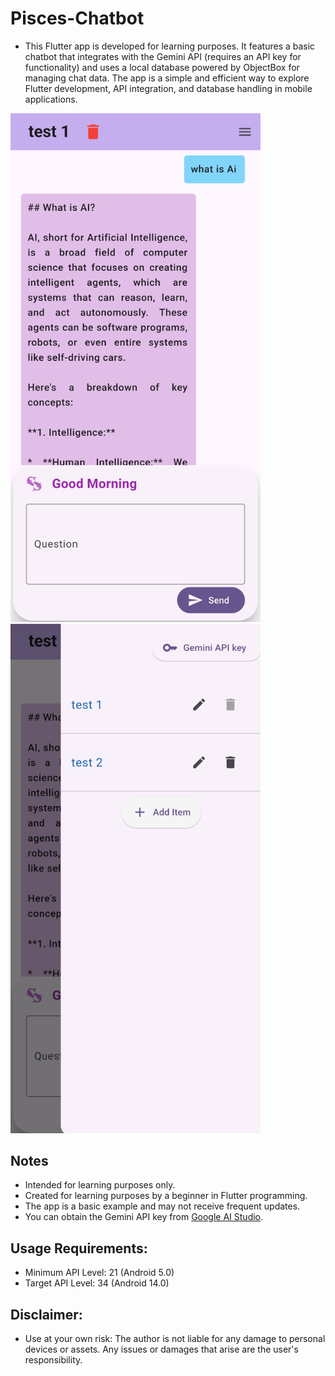 # Pisces-Chatbot
- This Flutter app is developed for learning purposes. It features a basic chatbot that integrates with the Gemini API (requires an API key for functionality) and uses a local database powered by ObjectBox for managing chat data. The app is a simple and efficient way to explore Flutter development, API integration, and database handling in mobile applications.

<p float="left">
  <img src="./android/lib/assets/images/chat-page.jpg" alt="Chat Page" width="400" />
  <img src="./android/lib/assets/images/chat-lists.jpg" alt="Chat Lists" width="400" />
</p>

## Notes
- Intended for learning purposes only.
- Created for learning purposes by a beginner in Flutter programming. 
- The app is a basic example and may not receive frequent updates.
- You can obtain the Gemini API key from [Google AI Studio](https://ai.google.dev/aistudio).

## Usage Requirements:
- Minimum API Level: 21 (Android 5.0)
- Target API Level: 34 (Android 14.0)
  
## Disclaimer:
- Use at your own risk: The author is not liable for any damage to personal devices or assets. Any issues or damages that arise are the user's responsibility.
